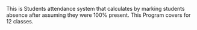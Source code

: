 This is Students attendance system that calculates by marking students absence after assuming they were 100% present.
This Program covers for 12 classes.
